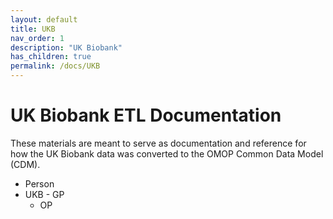 ```yaml
---
layout: default
title: UKB
nav_order: 1
description: "UK Biobank"
has_children: true
permalink: /docs/UKB
---
```


# UK Biobank ETL Documentation

These materials are meant to serve as documentation and reference for how the UK Biobank data was converted to the OMOP Common Data Model (CDM).

- Person
- UKB - GP
	- OP
